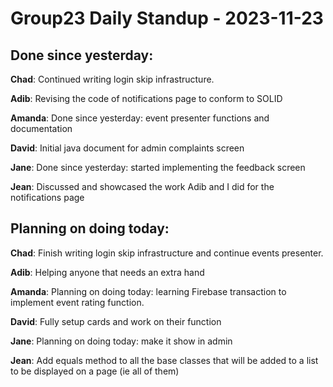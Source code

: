 # Group23 Daily Standup - 2023-11-23

## Done since yesterday:

**Chad**: Continued writing login skip infrastructure.

**Adib**: Revising the code of notifications page to conform to SOLID

**Amanda**: Done since yesterday: event presenter functions and documentation

**David**: Initial java document for admin complaints screen

**Jane**: Done since yesterday: started implementing the feedback screen

**Jean**: Discussed and showcased the work Adib and I did for the notifications page

## Planning on doing today:

**Chad**: Finish writing login skip infrastructure and continue events presenter.

**Adib**: Helping anyone that needs an extra hand

**Amanda**: Planning on doing today: learning Firebase transaction to implement event rating function.

**David**: Fully setup cards and work on their function

**Jane**: Planning on doing today: make it show in admin

**Jean**: Add equals method to all the base classes that will be added to a list to be displayed on a page (ie all of them)
